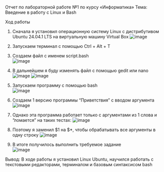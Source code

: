 Отчет по лабораторной работе №1
по курсу «Информатика»
Тема: Введение в работу с Linux и Bash

Ход работы

1.	Сначала я установил операционную систему Linux с дистрибутивом Ubuntu 24.04.1 LTS
на виртуальную машину Virtual Box
![image](https://github.com/user-attachments/assets/62c98d45-47cb-4017-b1ec-ca6f110d5543)

3. Запускаем терминал с помощью Ctrl + Alt + T
4. Создаем файл с именем script.bash                                                
![image](https://github.com/user-attachments/assets/4f2a11fa-ace8-4da6-9f02-42790d0695aa)

6. В дальнейшем я буду изменять файл с помощью gedit или nano                       
![image](https://github.com/user-attachments/assets/fe59fb0d-99b8-4919-9170-8c826532c385)
![image](https://github.com/user-attachments/assets/8a91820f-7d12-4504-8831-350a9b40e874)

8. Запускаем программу с помощью bash                                              
![image](https://github.com/user-attachments/assets/ca2456a4-41d1-4dc2-badd-7b65fdbe6365)

10. Создаем 1 версию программы “Приветствия” с вводом аргумента                   
![image](https://github.com/user-attachments/assets/33bb84a6-b225-46e3-bea5-866d6a40324c)

12. Однако эта программа работает только с аргументами из 1 слова и “ломается” на таких тестах:
![image](https://github.com/user-attachments/assets/26ff03ef-4d18-47eb-8511-36ade919c3ba)

14. Поэтому я заменил $1 на $*, чтобы обрабатывать все аргументы в одну строку
![image](https://github.com/user-attachments/assets/8102933b-4026-4ed8-8061-86d4d4b784ac)

16. В итоге получилось выполнить требуемое задание                                      
![image](https://github.com/user-attachments/assets/b8038a0c-caf0-4e31-80f5-fc909e4edbbb)


Вывод: 
В ходе работы я установил Linux Ubuntu, научился работать с текстовыми редакторами, терминалом и базовым синтаксисом bash 






